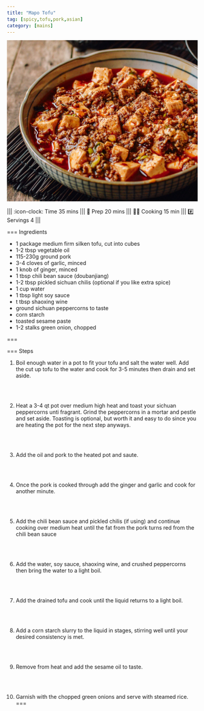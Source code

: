 ```yaml
---
title: "Mapo Tofu"
tag: [spicy,tofu,pork,asian]
category: [mains]
---
```


![](img/mapo-tofu.jpg)

||| :icon-clock: Time
35 mins
||| :knife: Prep
20 mins
||| :cook: Cooking
15 min
||| :hash: Servings
4
|||

=== Ingredients

- 1 package medium firm silken tofu, cut into cubes
- 1-2 tbsp vegetable oil
- 115-230g ground pork
- 3-4 cloves of garlic, minced
- 1 knob of ginger, minced
- 1 tbsp chili bean sauce (doubanjiang)
- 1-2 tbsp pickled sichuan chilis (optional if you like extra spice)
- 1 cup water
- 1 tbsp light soy sauce
- t tbsp shaoxing wine
- ground sichuan peppercorns to taste
- corn starch
- toasted sesame paste
- 1-2 stalks green onion, chopped

===

=== Steps

1. Boil enough water in a pot to fit your tofu and salt the water well. Add the cut up tofu to the water and cook for 3-5 minutes then drain and set aside.
<br>
<br>

2. Heat a 3-4 qt pot over medium high heat and toast your sichuan peppercorns unti fragrant. Grind the peppercorns in a mortar and pestle and set aside. Toasting is optional, but worth it and easy to do since you are heating the pot for the next step anyways.
<br>
<br>

3. Add the oil and pork to the heated pot and saute.
<br>
<br>

4. Once the pork is cooked through add the ginger and garlic and cook for another minute.
<br>
<br>

5. Add the chili bean sauce and pickled chilis (if using) and continue cooking over medium heat until the fat from the pork turns red from the chili bean sauce
<br>
<br>

6. Add the water, soy sauce, shaoxing wine, and crushed peppercorns then bring the water to a light boil.
<br>
<br>

7. Add the drained tofu and cook until the liquid returns to a light boil.
<br>
<br>

8. Add a corn starch slurry to the liquid in stages, stirring well until your desired consistency is met.
<br>
<br>

9. Remove from heat and add the sesame oil to taste.
<br>
<br>

10. Garnish with the chopped green onions and serve with steamed rice.
===
